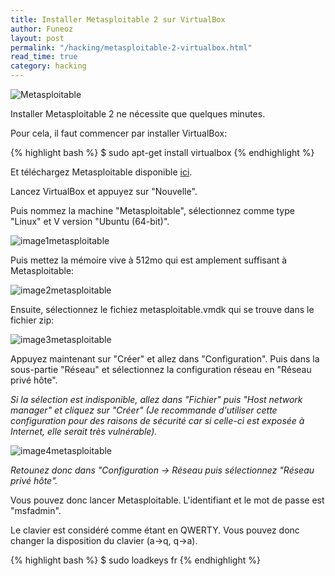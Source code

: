 ```yaml
---
title: Installer Metasploitable 2 sur VirtualBox
author: Funeoz
layout: post
permalink: "/hacking/metasploitable-2-virtualbox.html"
read_time: true
category: hacking
---
```

![Metasploitable](/techlovers/assets/2018-09-15/metasploitable.jpg)

Installer Metasploitable 2 ne nécessite que quelques minutes.

Pour cela, il faut commencer par installer VirtualBox:

{% highlight bash %}
$ sudo apt-get install virtualbox
{% endhighlight %}

Et téléchargez Metasploitable disponible [ici](https://sourceforge.net/projects/metasploitable/files/Metasploitable2/).

Lancez VirtualBox et appuyez sur "Nouvelle".

Puis nommez la machine "Metasploitable", sélectionnez comme type "Linux" et V
version "Ubuntu (64-bit)".

![image1metasploitable](/techlovers/assets/2018-09-15/image1metasploitable.png)

Puis mettez la mémoire vive à 512mo qui est amplement suffisant à Metasploitable:

![image2metasploitable](/techlovers/assets/2018-09-15/image2metasploitable.png)

Ensuite, sélectionnez le fichiez metasploitable.vmdk qui se trouve dans le fichier zip: 

![image3metasploitable](/techlovers/assets/2018-09-15/image3metasploitable.png)

Appuyez maintenant sur "Créer" et allez dans "Configuration".
Puis dans la sous-partie "Réseau" et sélectionnez la configuration réseau en "Réseau privé hôte". 

*Si la sélection est indisponible, allez dans "Fichier" puis "Host network manager" et cliquez sur "Créer" (Je recommande d'utiliser cette configuration pour des raisons de sécurité car si celle-ci est exposée à Internet, elle serait très vulnérable).*

![image4metasploitable](/techlovers/assets/2018-09-15/image4metasploitable.png)

*Retounez donc dans "Configuration -> Réseau puis sélectionnez "Réseau privé hôte".*

Vous pouvez donc lancer Metasploitable. L'identifiant et le mot de passe est "msfadmin".

Le clavier est considéré comme étant en QWERTY. Vous pouvez donc changer la disposition du clavier (a->q, q->a).

{% highlight bash %}
$ sudo loadkeys fr
{% endhighlight %}
